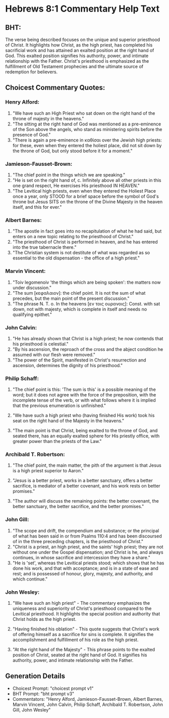 # Hebrews 8:1 Commentary Help Text

## BHT:
The verse being described focuses on the unique and superior priesthood of Christ. It highlights how Christ, as the high priest, has completed his sacrificial work and has attained an exalted position at the right hand of God. This exalted position signifies his authority, power, and intimate relationship with the Father. Christ's priesthood is emphasized as the fulfillment of Old Testament prophecies and the ultimate source of redemption for believers.

## Choicest Commentary Quotes:
### Henry Alford:
1. "We have such an High Priest who sat down on the right hand of the throne of majesty in the heavens." 
2. "The sitting at the right hand of God was mentioned as a pre-eminence of the Son above the angels, who stand as ministering spirits before the presence of God."
3. "There is again a pre-eminence in καθίσαι over the Jewish high priests: for these, even when they entered the holiest place, did not sit down by the throne of God, but only stood before it for a moment."

### Jamieson-Fausset-Brown:
1. "The chief point in the things which we are speaking."
2. "He is set on the right hand of, c. Infinitely above all other priests in this one grand respect, He exercises His priesthood IN HEAVEN."
3. "The Levitical high priests, even when they entered the Holiest Place once a year, only STOOD for a brief space before the symbol of God's throne but Jesus SITS on the throne of the Divine Majesty in the heaven itself, and this for ever."

### Albert Barnes:
1. "The apostle in fact goes into no recapitulation of what he had said, but enters on a new topic relating to the priesthood of Christ."
2. "The priesthood of Christ is performed in heaven, and he has entered into the true tabernacle there."
3. "The Christian system is not destitute of what was regarded as so essential to the old dispensation - the office of a high priest."

### Marvin Vincent:
1. "Toiv legomenoiv 'the things which are being spoken': the matters now under discussion."
2. "The sum [κεφαλαιον]: the chief point. It is not the sum of what precedes, but the main point of the present discussion."
3. "The phrase N. T. o. In the heavens [εν τοις ουρανοις]: Const. with sat down, not with majesty, which is complete in itself and needs no qualifying epithet."

### John Calvin:
1. "He has already shown that Christ is a high priest; he now contends that his priesthood is celestial."
2. "By his ascension, the reproach of the cross and the abject condition he assumed with our flesh were removed."
3. "The power of the Spirit, manifested in Christ's resurrection and ascension, determines the dignity of his priesthood."

### Philip Schaff:
1. "The chief point is this: 'The sum is this' is a possible meaning of the word; but it does not agree with the force of the preposition, with the incomplete tense of the verb, or with what follows where it is implied that the previous enumeration is unfinished."

2. "We have such a high priest who (having finished His work) took his seat on the right hand of the Majesty in the heavens."

3. "The main point is that Christ, being exalted to the throne of God, and seated there, has an equally exalted sphere for His priestly office, with greater power than the priests of the Law."

### Archibald T. Robertson:
1. "The chief point, the main matter, the pith of the argument is that Jesus is a high priest superior to Aaron." 

2. "Jesus is a better priest, works in a better sanctuary, offers a better sacrifice, is mediator of a better covenant, and his work rests on better promises." 

3. "The author will discuss the remaining points: the better covenant, the better sanctuary, the better sacrifice, and the better promises."

### John Gill:
1. "The scope and drift, the compendium and substance; or the principal of what has been said in or from Psalms 110:4 and has been discoursed of in the three preceding chapters, is the priesthood of Christ."
2. "Christ is a priest, an high priest, and the saints' high priest; they are not without one under the Gospel dispensation; and Christ is he, and always continues, in whose sacrifice and intercession they have a share."
3. "He is 'set', whereas the Levitical priests stood; which shows that he has done his work, and that with acceptance; and is in a state of ease and rest; and is possessed of honour, glory, majesty, and authority, and which continue."

### John Wesley:
1. "We have such an high priest" - The commentary emphasizes the uniqueness and superiority of Christ's priesthood compared to the Levitical priesthood. It highlights the special position and authority that Christ holds as the high priest.

2. "Having finished his oblation" - This quote suggests that Christ's work of offering himself as a sacrifice for sins is complete. It signifies the accomplishment and fulfillment of his role as the high priest.

3. "At the right hand of the Majesty" - This phrase points to the exalted position of Christ, seated at the right hand of God. It signifies his authority, power, and intimate relationship with the Father.


## Generation Details
- Choicest Prompt: "choicest prompt v1"
- BHT Prompt: "bht prompt v3"
- Commentators: "Henry Alford, Jamieson-Fausset-Brown, Albert Barnes, Marvin Vincent, John Calvin, Philip Schaff, Archibald T. Robertson, John Gill, John Wesley"
